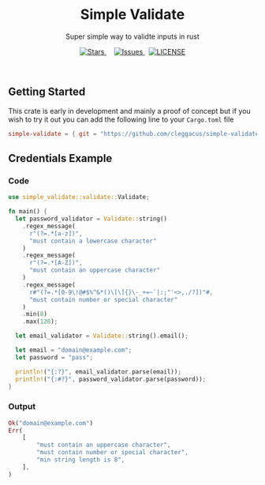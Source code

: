 <h1 align="center">
  Simple Validate
</h1>

<p align="center">
  Super simple way to validte inputs in rust
</p>


<p align="center">
  <a href="#">
    <img alt="Stars" src="https://img.shields.io/github/stars/cleggacus/simple-validate?color=yellow&style=for-the-badge">
  </a>
  &nbsp;
  <!-- <a href="#">
    <img alt="Fork" src="https://img.shields.io/github/forks/cleggacus/my-paste-bin?style=for-the-badge" />
  </a> -->
  &nbsp;
  <a href="https://github.com/cleggacus/my-paste-bin/issueshttps://trpc.io/discord">
    <img alt="Issues" src="https://img.shields.io/github/issues/cleggacus/simple-validate?color=red&style=for-the-badge" />
  </a>
  &nbsp;
  <a href="https://github.com/cleggacus/my-paste-bin/blob/main/LICENSE">
    <img alt="LICENSE" src="https://img.shields.io/github/license/cleggacus/simple-validate?label=license&style=for-the-badge" />
  </a>
</p>

<br/>

## Getting Started

This crate is early in development and mainly a proof of concept but if you wish to try it out you can add the following line to your `Cargo.toml` file

```toml
simple-validate = { git = "https://github.com/cleggacus/simple-validate" }
```

## Credentials Example
### Code
```rs
use simple_validate::validate::Validate;

fn main() {
  let password_validator = Validate::string()
    .regex_message(
      r"(?=.*[a-z])", 
      "must contain a lowercase character"
    )
    .regex_message(
      r"(?=.*[A-Z])",
      "must contain an uppercase character"
    )
    .regex_message(
      r#"(?=.*[0-9\!@#$%^&*()\[\]{}\-_+=~`|:;"'<>,./?])"#,
      "must contain number or special character"
    )
    .min(8)
    .max(128);

  let email_validator = Validate::string().email();

  let email = "domain@example.com";
  let password = "pass";

  println!("{:?}", email_validator.parse(email));
  println!("{:#?}", password_validator.parse(password));
}
```
### Output
```rs
Ok("domain@example.com")
Err(
    [
        "must contain an uppercase character",
        "must contain number or special character",
        "min string length is 8",
    ],
)
```